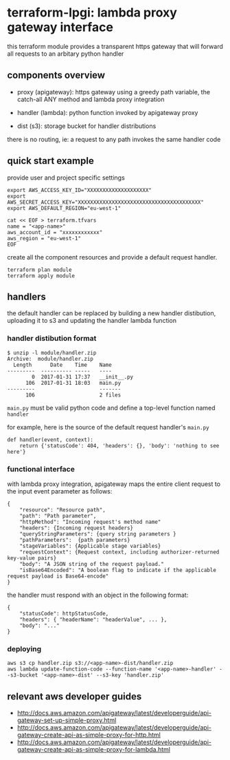 # terraform-lpgi: lambda proxy gateway interface

this terraform module provides a transparent https gateway that will forward
all requests to an arbitary python handler

## components overview

* proxy (apigateway): https gateway using a greedy path variable, the catch-all
  ANY method and lambda proxy integration

* handler (lambda): python function invoked by apigateway proxy

* dist (s3): storage bucket for handler distributions

there is no routing, ie: a request to any path invokes the same handler code

## quick start example

provide user and project specific settings

```
export AWS_ACCESS_KEY_ID="XXXXXXXXXXXXXXXXXXXX"
export AWS_SECRET_ACCESS_KEY="XXXXXXXXXXXXXXXXXXXXXXXXXXXXXXXXXXXXXXXX"
export AWS_DEFAULT_REGION="eu-west-1"

cat << EOF > terraform.tfvars
name = "<app-name>"
aws_account_id = "xxxxxxxxxxxx"
aws_region = "eu-west-1"
EOF
```

create all the component resources and provide a default request handler.

```
terraform plan module
terraform apply module
```

## handlers

the default handler can be replaced by building a new handler distibution,
uploading it to s3 and updating the handler lambda function

### handler distibution format

```
$ unzip -l module/handler.zip
Archive:  module/handler.zip
  Length      Date    Time    Name
---------  ---------- -----   ----
        0  2017-01-31 17:37   __init__.py
      106  2017-01-31 18:03   main.py
---------                     -------
      106                     2 files

```

`main.py` must be valid python code and define a top-level function named
`handler`

for example, here is the source of the default request handler's `main.py`

```
def handler(event, context):
    return {'statusCode': 404, 'headers': {}, 'body': 'nothing to see here'}
```

### functional interface

with lambda proxy integration, apigateway maps the entire client request to
the input event parameter as follows:

```
{
	"resource": "Resource path",
	"path": "Path parameter",
	"httpMethod": "Incoming request's method name"
	"headers": {Incoming request headers}
	"queryStringParameters": {query string parameters }
	"pathParameters":  {path parameters}
	"stageVariables": {Applicable stage variables}
	"requestContext": {Request context, including authorizer-returned key-value pairs}
	"body": "A JSON string of the request payload."
	"isBase64Encoded": "A boolean flag to indicate if the applicable request payload is Base64-encode"
}

```

the handler must respond with an object in the following format:

```
{
	"statusCode": httpStatusCode,
	"headers": { "headerName": "headerValue", ... },
	"body": "..."
}
```

### deploying

```
aws s3 cp handler.zip s3://<app-name>-dist/handler.zip
aws lambda update-function-code --function-name '<app-name>-handler' --s3-bucket '<app-name>-dist' --s3-key 'handler.zip'
```

## relevant aws developer guides

* http://docs.aws.amazon.com/apigateway/latest/developerguide/api-gateway-set-up-simple-proxy.html
* http://docs.aws.amazon.com/apigateway/latest/developerguide/api-gateway-create-api-as-simple-proxy-for-http.html
* http://docs.aws.amazon.com/apigateway/latest/developerguide/api-gateway-create-api-as-simple-proxy-for-lambda.html
